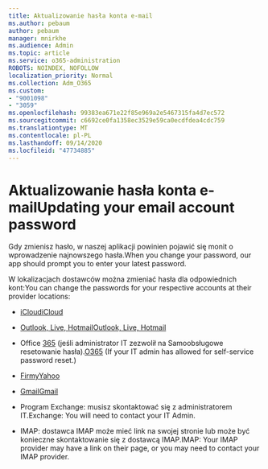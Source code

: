 ```yaml
---
title: Aktualizowanie hasła konta e-mail
ms.author: pebaum
author: pebaum
manager: mnirkhe
ms.audience: Admin
ms.topic: article
ms.service: o365-administration
ROBOTS: NOINDEX, NOFOLLOW
localization_priority: Normal
ms.collection: Adm_O365
ms.custom:
- "9001098"
- "3059"
ms.openlocfilehash: 99383ea671e22f85e969a2e5467315fa4d7ec572
ms.sourcegitcommit: c6692ce0fa1358ec3529e59ca0ecdfdea4cdc759
ms.translationtype: MT
ms.contentlocale: pl-PL
ms.lasthandoff: 09/14/2020
ms.locfileid: "47734885"
---
```

# <a name="updating-your-email-account-password"></a><span data-ttu-id="7dd4e-102">Aktualizowanie hasła konta e-mail</span><span class="sxs-lookup"><span data-stu-id="7dd4e-102">Updating your email account password</span></span>

<span data-ttu-id="7dd4e-103">Gdy zmienisz hasło, w naszej aplikacji powinien pojawić się monit o wprowadzenie najnowszego hasła.</span><span class="sxs-lookup"><span data-stu-id="7dd4e-103">When you change your password, our app should prompt you to enter your latest password.</span></span>

<span data-ttu-id="7dd4e-104">W lokalizacjach dostawców można zmieniać hasła dla odpowiednich kont:</span><span class="sxs-lookup"><span data-stu-id="7dd4e-104">You can change the passwords for your respective accounts at their provider locations:</span></span>

- [<span data-ttu-id="7dd4e-105">iCloud</span><span class="sxs-lookup"><span data-stu-id="7dd4e-105">iCloud</span></span>](https://support.apple.com/HT201487)

- [<span data-ttu-id="7dd4e-106">Outlook, Live, Hotmail</span><span class="sxs-lookup"><span data-stu-id="7dd4e-106">Outlook, Live, Hotmail</span></span>](https://account.live.com/password/reset)

- <span data-ttu-id="7dd4e-107">Office [365](https://passwordreset.microsoftonline.com) (jeśli administrator IT zezwolił na Samoobsługowe resetowanie hasła).</span><span class="sxs-lookup"><span data-stu-id="7dd4e-107">[O365](https://passwordreset.microsoftonline.com) (If your IT admin has allowed for self-service password reset.)</span></span>

- [<span data-ttu-id="7dd4e-108">Firmy</span><span class="sxs-lookup"><span data-stu-id="7dd4e-108">Yahoo</span></span>](https://login.yahoo.com/account/challenge/username?done=https%3A%2F%2Fwww.yahoo.com%2F&authMechanism=secondary&chllngnm=base&sessionIndex=QQ--)

- [<span data-ttu-id="7dd4e-109">Gmail</span><span class="sxs-lookup"><span data-stu-id="7dd4e-109">Gmail</span></span>](https://support.google.com/mail/answer/41078?co=GENIE.Platform%3DDesktop&hl=en)

- <span data-ttu-id="7dd4e-110">Program Exchange: musisz skontaktować się z administratorem IT.</span><span class="sxs-lookup"><span data-stu-id="7dd4e-110">Exchange: You will need to contact your IT Admin.</span></span>

- <span data-ttu-id="7dd4e-111">IMAP: dostawca IMAP może mieć link na swojej stronie lub może być konieczne skontaktowanie się z dostawcą IMAP.</span><span class="sxs-lookup"><span data-stu-id="7dd4e-111">IMAP: Your IMAP provider may have a link on their page, or you may need to contact your IMAP provider.</span></span>